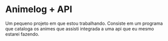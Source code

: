 # Animelog + API

Um pequeno projeto em que estou trabalhando.
Consiste em um programa que cataloga os animes que assisti integrada a uma api que eu mesmo estarei fazendo.
